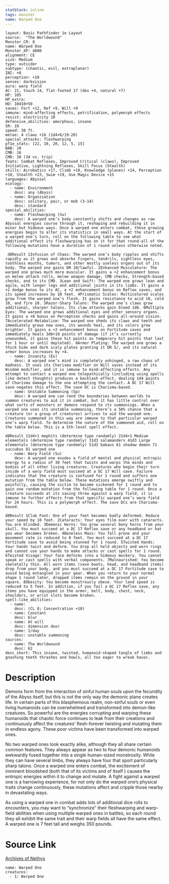 ```yaml
---
statblock: inline
tags: monster
name: Warped One
---
```

```statblock
layout: Basic Pathfinder 1e Layout
source:  "The Worldwound"
Monster_CR: 8
name: Warped One
Monster_XP: 4800
alignment: CE
size: Medium
type: outsider
subtype: (chaotic, evil, extraplanar)
INI: +8
perception: +10
senses: darkvision
aura: warp field
AC: 21, touch 14, flat-footed 17 (dex +4, natural +7)
HP: 105
HP_extra: 
HD: 10d10+50
saves: Fort +12, Ref +9, Will +9
immune: mind-affecting effects, petrification, polymorph effects
resist: electricity 10
defensive_abilities: amorphous, insane
SR: 19
speed: 30 ft.
melee: 4 claws +16 (1d4+6/19-20)
special_attacks: fleshwarping
pf1e_stats: [22, 19, 20, 12, 5, 15]
BAB: 10
CMB: 16
CMD: 30 (34 vs. trip)
feats: Combat Reflexes, Improved Critical (claws), Improved Initiative, Lightning Reflexes, Skill Focus (Stealth)
skills: Acrobatics +17, Climb +19, Knowledge (planes) +14, Perception +10, Stealth +23, Swim +19, Use Magic Device +15
languages: Abyssal
ecology:
  - name: Environment
    desc: any (Abyss)
  - name: Organisation
    desc: solitary, pair, or mob (3-14)
    desc: standard
special_abilities:
  - name: Fleshwarping (Su)
    desc: A warped one’s body constantly shifts and changes as raw Abyssal energies course through it, reshaping and rebuilding it in minor but hideous ways. Once a warped one enters combat, these growing energies begin to alter its statistics in small ways. At the start of a warped one’s turn, roll on the following table to see what additional effect its fleshwarping has on it for that round-all of the following mutations have a duration of 1 round unless otherwise noted. 

 d8Result 1Infusion of Chaos: The warped one’s body ripples and shifts rapidly as it grows and absorbs fingers, tendrils, sightless eyes, toothless mouths, tumors, and other mostly useless organs out of its body. The warped one gains DR 10/lawful. 2Enhanced Musculature: The warped one grows much more muscular. It gains a +2 enhancement bonus on melee attack rolls, melee weapon damage, CMB checks, Strength-based checks, and to its CMD. 3Lean and Swift: The warped one grows lean and agile, with longer legs and additional joints in its limbs. It gains a +2 dodge bonus to its AC, a +2 enhancement bonus on Reflex saves, and its speed increases by 10 feet. 4Prismatic Scales: Multicolored scales grow from the warped one’s flesh. It gains resistance to acid 10, cold 10, and fire 10. 5Razor-Sharp Talons: The warped one’s claws grow additional, sharper talons. Its claw attacks gain bleed 1d6. 6Multiple Eyes: The warped one grows additional eyes and other sensory organs. It gains a +8 bonus on Perception checks and gains all-around vision. 7Accelerated Metabolism: The warped one sheds its claws and teeth and immediately grows new ones, its wounds heal, and its colors grow brighter. It gains a +2 enhancement bonus on Fortitude saves and immediately heals 3d8+10 points of damage (if it’s currently unwounded, it gains these hit points as temporary hit points that last for 1 hour or until depleted). 8Armor Plating: The warped one grows a thick hide and dark scaly plates granting it DR 5/, and its natural armor bonus increases by +4.
  - name: Insanity (Ex)
    desc: A warped one’s mind is completely unhinged, a raw chaos of madness. It uses its Charisma modifier on Will saves instead of its Wisdom modifier, and it is immune to mind-affecting effects. Any attempt to contact a warped one telepathically (including using spells like detect thoughts) produces a backlash effect, dealing 1d4 points of Charisma damage to the one attempting the contact. A DC 17 Will save negates this effect. The save DC is Charisma-based.
  - name: Unstable Summoning (Sp)
    desc: A warped one can rend the boundaries between worlds to summon creatures to aid it in combat, but it has little control over what sorts of monsters or demons respond to its summonings. When a warped one uses its unstable summoning, there’s a 50% chance that a creature (or a group of creatures) arrives to aid the warped one. Creatures summoned in this way are immune to that particular warped one’s warp field. To determine the nature of the summoned aid, roll on the table below. This is a 5th-level spell effect. 

d8Result 11d4+1 mephits (determine type randomly) 21d4+1 Medium elementals (determine type randomly) 31d3 salamanders 41d3 Large elementals (determine type randomly) 51d3 babaus 61 shadow demon 71 succubus 81 warped one
  - name: Warp Field (Su)
    desc: A warped one exudes a field of mental and physical entropic energy to a radius of 30 feet that twists and warps the minds and bodies of all other living creatures. Creatures who begin their turn inside of a warp field must succeed at a DC 17 Will save. Failure indicates that the creature is confused for 1 round and suffers one mutation from the table below. These mutations emerge swiftly and painfully, causing the victim to become sickened for 1 round and to gain one random mutation from the following table for 1 round. Once a creature succeeds at its saving throw against a warp field, it is immune to further effects from that specific warped one’s warp field for 24 hours. This is a polymorph effect. The save DCs are Charisma-based. 

d8Result 1Club Foot: One of your feet becomes badly deformed. Reduce your speed by 10 feet. 2Cataracts: Your eyes film over with cataracts. You are blinded. 3Demonic Horns: You grow several bony horns from your skull. You must succeed at a DC 17 Reflex save or any headband or hat you wear becomes broken. 4Boneless Mass: You fall prone and your movement rate is reduced to 0 feet. You must succeed at a DC 17 Fortitude save to avoid being stunned for 1 round. 5Twisted Hands: Your hands twist and deform. You drop all held objects and worn rings and cannot use your hands to make attacks or cast spells for 1 round. 6Twisted Visage: Your face deforms into a hideous mockery. You cannot speak or cast spells with verbal components. 7Malnourished: You become skeletally thin. All worn items (save boots, head, and headband items) drop from your body, and you must succeed at a DC 17 Fortitude save to avoid being entangled in your gear. When you return to your normal shape 1 round later, dropped items remain on the ground in your square. 8Obesity: You become monstrously obese. Your land speed is reduced to 5 feet. In addition, if you fail a DC 17 Reflex save, any items you have equipped in the armor, belt, body, chest, neck, shoulders, or wrist slots become broken.
spell-like_abilities:
  - name:
    desc: (CL 8; Concentration +10)
  - name: Constant
    desc: blur
  - name: At will
    desc: dimension door
  - name: 1/day
    desc: unstable summoning
sources:
  - name: The Worldwound
    desc: 62
desc_short: This insane, twisted, humanoid-shaped tangle of limbs and gnashing teeth thrashes and howls, all too eager to wreak havoc. 
```
# Description
Demons form from the interaction of sinful human souls upon the fecundity of the Abyss itself, but this is not the only way the demonic plane creates life. In certain parts of this blasphemous realm, non-sinful souls or even living humanoids can be overwhelmed and transformed into demon-like creatures. So powerful are the energies corrupting and warping these humanoids that chaotic force continues to leak from their creations and continuously affect the creatures’ flesh-forever twisting and mutating them in endless agony. These poor victims have been transformed into warped ones. 

No two warped ones look exactly alike, although they all share certain common features. They always appear as two to four demonic humanoids awkwardly fused together into a single human-sized monstrosity. While they can have several limbs, they always have four that sport particularly sharp talons. Once a warped one enters combat, the excitement of imminent bloodshed (both that of its victims and of itself ) causes the entropic energies within it to change and mutate. A fight against a warped one is a harrowing experience, for not only do the warped one’s physical traits change continuously, these mutations affect and cripple those nearby in devastating ways. 

As using a warped one in combat adds lots of additional dice rolls to encounters, you may want to “synchronize” their fleshwarping and warp-field abilities when using multiple warped ones in battles, so each round they all exhibit the same trait and their warp fields all have the same effect. A warped one is 7 feet tall and weighs 350 pounds.
# Source Link
[Archives of Nethys](https://aonprd.com/MonsterDisplay.aspx?ItemName=Warped%20One)
```encounter-table
name: Warped One
creatures:
  - 1: Warped One
```
